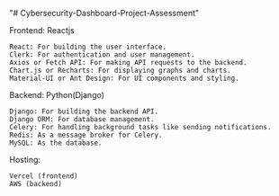 "# Cybersecurity-Dashboard-Project-Assessment"

Frontend: Reactjs


    React: For building the user interface.
    Clerk: For authentication and user management.
    Axios or Fetch API: For making API requests to the backend.
    Chart.js or Recharts: For displaying graphs and charts.
    Material-UI or Ant Design: For UI components and styling.

Backend: Python(Django)

   
    Django: For building the backend API.
    Django ORM: For database management.
    Celery: For handling background tasks like sending notifications.
    Redis: As a message broker for Celery.
    MySQL: As the database.
Hosting:

    Vercel (frontend)
    AWS (backend)
      
